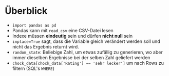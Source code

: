 # Überblick

- `import pandas as pd`
- Pandas kann mit `read_csv` eine CSV-Datei lesen
- Indexe müssen **eindeutig** sein und dürfen **nicht null** sein
- `inplace=True` sagt, dass die Variable gleich verändert werden soll und nicht das Ergebnis returnt wird.
- `random_state`: Beliebige Zahl, um etwas zufällig zu generieren, wo aber immer dieselben Ergebnisse bei der selben Zahl geliefert werden
- `chock_data[chock_data['Rating'] == 'sehr lecker']` um nach Rows zu filtern (SQL's `WHERE`)